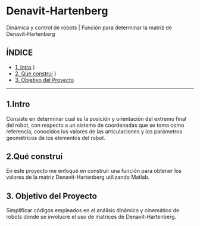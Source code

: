 # Denavit-Hartenberg
Dinámica y control de robots | Función para determinar la matriz de Denavit-Hartenberg 

## **ÍNDICE**

* [1. Intro](#)
)
* [2. Qúe construí](#)
)
* [3. Objetivo del Proyecto](#)


****

## 1.Intro
Consiste en determinar cual es la posición y orientación del extremo final del robot, con respecto a un sistema de coordenadas que se toma como referencia, conocidos los
valores de las articulaciones y los parámetros geométricos de los elementos del robot.

## 2.Qué construí
En este proyecto me enfoqué en construir una función para obtener los valores de la matriz Denavit-Hartenberg utilizando Matlab.


## 3. Objetivo del Proyecto
Simplificar códigos empleados en el análisis dinámico y cinemático de robots donde se involucre el uso de matrices de Denavit-Hartenberg.


